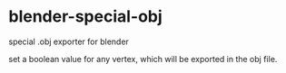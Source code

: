 # blender-special-obj
 special .obj exporter for blender

 set a boolean value for any vertex, which will be exported in the obj file.
